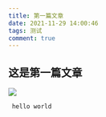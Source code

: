```yaml
---
title: 第一篇文章
date: 2021-11-29 14:00:46
tags: 测试
comment: true 
---
```


## 这是第一篇文章
![](images/6.gif)
```JavaScript
 hello world 
```
